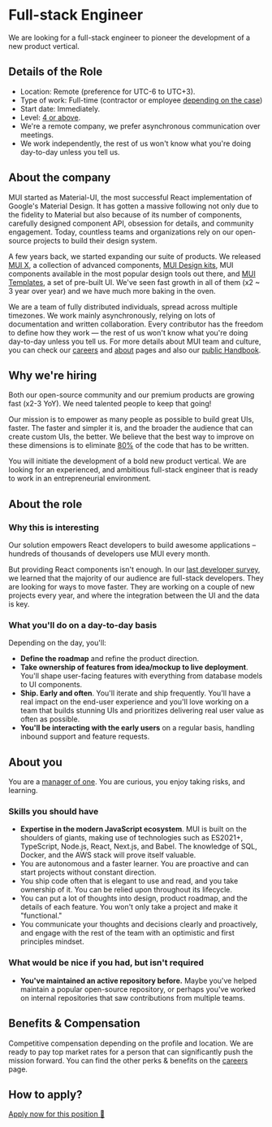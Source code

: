 # Full-stack Engineer

<p class="description">We are looking for a full-stack engineer to pioneer the development of a new product vertical.</p>

## Details of the Role

- Location: Remote (preference for UTC-6 to UTC+3).
- Type of work: Full-time (contractor or employee [depending on the case](https://mui-org.notion.site/Hiring-FAQ-64763b756ae44c37b47b081f98915501))
- Start date: Immediately.
- Level: [4 or above](https://docs.google.com/spreadsheets/d/1dDdPD-flNXlgZ0E3ZxVvCDx27RFuhVWJrcfcjNu_I8k/edit#gid=0).
- We're a remote company, we prefer asynchronous communication over meetings.
- We work independently, the rest of us won't know what you're doing day-to-day unless you tell us.

## About the company

MUI started as Material-UI, the most successful React implementation of Google's Material Design.
It has gotten a massive following not only due to the fidelity to Material but also because of its number of components, carefully designed component API, obsession for details, and community engagement.
Today, countless teams and organizations rely on our open-source projects to build their design system.

A few years back, we started expanding our suite of products.
We released [MUI X](/x/), a collection of advanced components, [MUI Design kits](/design-kits/), MUI components available in the most popular design tools out there, and [MUI Templates](/templates/), a set of pre-built UI.
We've seen fast growth in all of them (x2 ~ 3 year over year) and we have much more baking in the oven.

We are a team of fully distributed individuals, spread across multiple timezones.
We work mainly asynchronously, relying on lots of documentation and written collaboration.
Every contributor has the freedom to define how they work — the rest of us won't know what you're doing day-to-day unless you tell us.
For more details about MUI team and culture, you can check our [careers](/careers/) and [about](/about/) pages and also our [public Handbook](https://mui-org.notion.site/Handbook-f086d47e10794d5e839aef9dc67f324b).

## Why we're hiring

Both our open-source community and our premium products are growing fast (x2-3 YoY).
We need talented people to keep that going!

Our mission is to empower as many people as possible to build great UIs, faster.
The faster and simpler it is, and the broader the audience that can create custom UIs, the better.
We believe that the best way to improve on these dimensions is to eliminate [80%](https://www.youtube.com/watch?v=GnO7D5UaDig&t=2451s) of the code that has to be written.

You will initiate the development of a bold new product vertical. We are looking for an experienced, and ambitious full-stack engineer that is ready to work in an entrepreneurial environment.

## About the role

### Why this is interesting

Our solution empowers React developers to build awesome applications – hundreds of thousands of developers use MUI every month.

But providing React components isn't enough.
In our [last developer survey](/blog/2020-developer-survey-results/), we learned that the majority of our audience are full-stack developers.
They are looking for ways to move faster.
They are working on a couple of new projects every year, and where the integration between the UI and the data is key.

### What you'll do on a day-to-day basis

Depending on the day, you'll:

- **Define the roadmap** and refine the product direction.
- **Take ownership of features from idea/mockup to live deployment**. You'll shape user-facing features with everything from database models to UI components.
- **Ship. Early and often**. You'll iterate and ship frequently. You'll have a real impact on the end-user experience and you'll love working on a team that builds stunning UIs and prioritizes delivering real user value as often as possible.
- **You'll be interacting with the early users** on a regular basis, handling inbound support and feature requests.

## About you

You are a [manager of one](https://signalvnoise.com/posts/1430-hire-managers-of-one).
You are curious, you enjoy taking risks, and learning.

### Skills you should have

- **Expertise in the modern JavaScript ecosystem**. MUI is built on the shoulders of giants, making use of technologies such as ES2021+, TypeScript, Node.js, React, Next.js, and Babel. The knowledge of SQL, Docker, and the AWS stack will prove itself valuable.
- ​You are autonomous and a faster learner. You are proactive and can start projects without constant direction.
- You ship code often that is elegant to use and read, and you take ownership of it. You can be relied upon throughout its lifecycle.
- You can put a lot of thoughts into design, product roadmap, and the details of each feature. You won't only take a project and make it "functional."
- You communicate your thoughts and decisions clearly and proactively, and engage with the rest of the team with an optimistic and first principles mindset.

### What would be nice if you had, but isn't required

- **You've maintained an active repository before.**
  Maybe you've helped maintain a popular open-source repository, or perhaps you've worked on internal repositories that saw contributions from multiple teams.

## Benefits & Compensation

Competitive compensation depending on the profile and location.
We are ready to pay top market rates for a person that can significantly push the mission forward.
You can find the other perks & benefits on the [careers](/careers/#perks-amp-benefits) page.

## How to apply?

[Apply now for this position 📮](https://airtable.com/shrdqo1Z6srZXGcvh?prefill_Applying+for=Full-stack%20Engineer%20-%20Studio)
